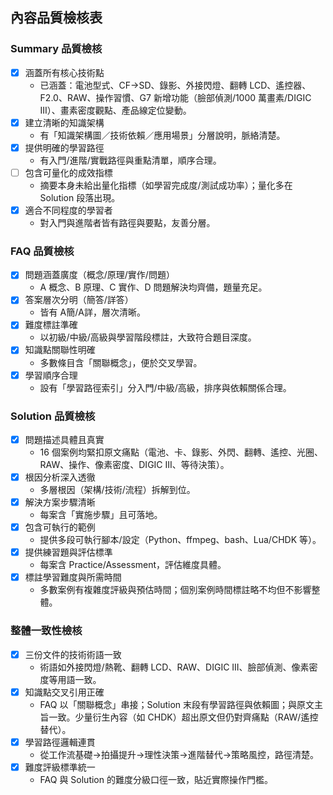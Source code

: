 ## 內容品質檢核表

### Summary 品質檢核
- [x] 涵蓋所有核心技術點
  - 已涵蓋：電池型式、CF→SD、錄影、外接閃燈、翻轉 LCD、遙控器、F2.0、RAW、操作習慣、G7 新增功能（臉部偵測/1000 萬畫素/DIGIC III）、畫素密度觀點、產品線定位變動。
- [x] 建立清晰的知識架構
  - 有「知識架構圖／技術依賴／應用場景」分層說明，脈絡清楚。
- [x] 提供明確的學習路徑
  - 有入門/進階/實戰路徑與重點清單，順序合理。
- [ ] 包含可量化的成效指標
  - 摘要本身未給出量化指標（如學習完成度/測試成功率）；量化多在 Solution 段落出現。
- [x] 適合不同程度的學習者
  - 對入門與進階者皆有路徑與要點，友善分層。

### FAQ 品質檢核
- [x] 問題涵蓋廣度（概念/原理/實作/問題）
  - A 概念、B 原理、C 實作、D 問題解決均齊備，題量充足。
- [x] 答案層次分明（簡答/詳答）
  - 皆有 A簡/A詳，層次清晰。
- [x] 難度標註準確
  - 以初級/中級/高級與學習階段標註，大致符合題目深度。
- [x] 知識點關聯性明確
  - 多數條目含「關聯概念」，便於交叉學習。
- [x] 學習順序合理
  - 設有「學習路徑索引」分入門/中級/高級，排序與依賴關係合理。

### Solution 品質檢核
- [x] 問題描述具體且真實
  - 16 個案例均緊扣原文痛點（電池、卡、錄影、外閃、翻轉、遙控、光圈、RAW、操作、像素密度、DIGIC III、等待決策）。
- [x] 根因分析深入透徹
  - 多層根因（架構/技術/流程）拆解到位。
- [x] 解決方案步驟清晰
  - 每案含「實施步驟」且可落地。
- [x] 包含可執行的範例
  - 提供多段可執行腳本/設定（Python、ffmpeg、bash、Lua/CHDK 等）。
- [x] 提供練習題與評估標準
  - 每案含 Practice/Assessment，評估維度具體。
- [x] 標註學習難度與所需時間
  - 多數案例有複雜度評級與預估時間；個別案例時間標註略不均但不影響整體。

### 整體一致性檢核
- [x] 三份文件的技術術語一致
  - 術語如外接閃燈/熱靴、翻轉 LCD、RAW、DIGIC III、臉部偵測、像素密度等用語一致。
- [x] 知識點交叉引用正確
  - FAQ 以「關聯概念」串接；Solution 末段有學習路徑與依賴圖；與原文主旨一致。少量衍生內容（如 CHDK）超出原文但仍對齊痛點（RAW/遙控替代）。
- [x] 學習路徑邏輯連貫
  - 從工作流基礎→拍攝提升→理性決策→進階替代→策略風控，路徑清楚。
- [x] 難度評級標準統一
  - FAQ 與 Solution 的難度分級口徑一致，貼近實際操作門檻。